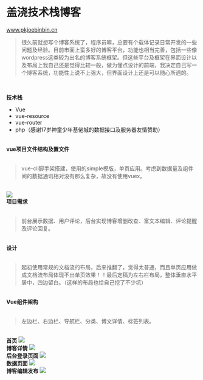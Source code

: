 ﻿# 盖浇技术栈博客
www.pkjoebinbin.cn

>很久前就想写个博客系统了，程序员嘛，总要有个载体记录日常开发的一些问题及经验。目前市面上蛮多好的博客平台，功能也相当完善，包括一些像wordpress这类较为出名的博客系统框架。但这些平台及框架在界面设计以及布局上我自己还是觉得比较一般，做为懂点设计的前端，我决定自己写一个博客系统，功能性上说不上强大，但界面设计上还是可以随心所遇的。

<br/>

<strong>技术栈</strong>

 - Vue
 - vue-resource
 - vue-router
 - php（感谢17岁神童少年基佬城的数据接口及服务器友情赞助）

<br/>
<strong>vue项目文件结构及置文件</strong>

<br/>
<br/>

> vue-cli脚手架搭建，使用的simple模版，单页应用。考虑到数据量及组件间的数据通讯相对没有那么复杂，故没有使用vuex。

<br/>

<img src="https://github.com/pkjoebinbin/Blog/blob/master/readme%E9%A2%84%E8%A7%88%E5%9B%BE/package%E9%85%8D%E7%BD%AE%E6%96%87%E4%BB%B6.png"/>




<br/>
<strong>项目需求</strong>

<br/>
<br/>

> 前台展示数据、用户评论，后台实现博客增删改查、富文本编辑、评论提醒及评论回复。

<br/>
<strong>设计</strong>

<br/>
<br/>


> 起初使用常规的文档流的布局，后来推翻了，觉得太普通，而且单页应用做成文档流布局体现不出单页效果！！最后定稿为左右栏布局，整体垂直水平居中，四边留白。（这样的布局也给自己挖了不少坑）

<br/>
<strong>Vue组件架构</strong>

<br/>
<br/>

> 左边栏、右边栏、导航栏、分类、博文详情、标签列表。



  
<br/>
<strong>首页</strong>
<img src="https://github.com/pkjoebinbin/Blog/blob/master/readme%E9%A2%84%E8%A7%88%E5%9B%BE/index.png" />
<br/>
<strong>博客详情</strong>
<img src="https://github.com/pkjoebinbin/Blog/blob/master/readme%E9%A2%84%E8%A7%88%E5%9B%BE/detail.png" />

<br/>
<strong>后台登录页面</strong>
<img src="https://github.com/pkjoebinbin/Blog/blob/master/readme%E9%A2%84%E8%A7%88%E5%9B%BE/login.png" />

<br/>
<strong>数据页面</strong>
<img src="https://github.com/pkjoebinbin/Blog/blob/master/readme%E9%A2%84%E8%A7%88%E5%9B%BE/dashboard.png" />

<br/>
<strong>博客编辑发布</strong>
<img src="https://github.com/pkjoebinbin/Blog/blob/master/readme%E9%A2%84%E8%A7%88%E5%9B%BE/adminDetail.png" />

